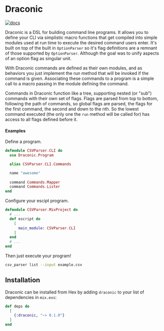 # Draconic

[![docs](https://img.shields.io/badge/docs-hex.pm-blue.svg)](https://hexdocs.pm/draconic/api-reference.html)

Draconic is a DSL for building command line programs. It allows you to define your
CLI via simplistic macro functions that get compiled into simple modules used at 
run time to execute the desired command users enter. It's built on top of the
built in `OptionParser` so it's flag definitions are a remnant of those supported
by `OptionParser`. Although the goal was to unify aspects of an option flag as 
singular unit.

With Draconic commands are defined as their own modules, and as behaviors you 
just implement the run method that will be invoked if the command is given.
Associating these commands to a program is a simple call to a macro passing in the
module defining the command.

Commands in Draconic function like a tree, supporting nested (or "sub") commands
with their own set of flags. Flags are parsed from top to bottom, following the
path of commands, so global flags are parsed, the flags for the first command,
the second and down to the nth. So the lowest command executed (the only one the
`run` method will be called for) has access to all flags defined before it.

#### Examples

Define a program.

```elixir
defmodule CSVParser.CLI do
  use Draconic.Program

  alias CSVParser.CLI.Commands

  name "awesome"
  
  command Commands.Mapper
  command Commands.Lister
end
```

Configure your escipt program.

```elixir
defmodule CSVParser.MixProject do
  # ...
  def escript do
    [
      main_module: CSVParser.CLI
    ]
  end
  # ...
end
```

Then just execute your program!

```bash
csv_parser list --input example.csv
```


## Installation

Draconic can be installed from Hex by adding `draconic` to your list of 
dependencies in `mix.exs`:

```elixir
def deps do
  [
    {:draconic, "~> 0.1.0"}
  ]
end
```

